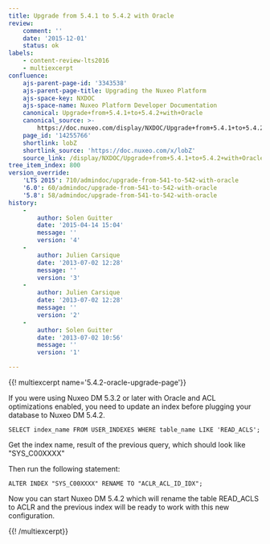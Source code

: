 ```yaml
---
title: Upgrade from 5.4.1 to 5.4.2 with Oracle
review:
    comment: ''
    date: '2015-12-01'
    status: ok
labels:
    - content-review-lts2016
    - multiexcerpt
confluence:
    ajs-parent-page-id: '3343538'
    ajs-parent-page-title: Upgrading the Nuxeo Platform
    ajs-space-key: NXDOC
    ajs-space-name: Nuxeo Platform Developer Documentation
    canonical: Upgrade+from+5.4.1+to+5.4.2+with+Oracle
    canonical_source: >-
        https://doc.nuxeo.com/display/NXDOC/Upgrade+from+5.4.1+to+5.4.2+with+Oracle
    page_id: '14255766'
    shortlink: lobZ
    shortlink_source: 'https://doc.nuxeo.com/x/lobZ'
    source_link: /display/NXDOC/Upgrade+from+5.4.1+to+5.4.2+with+Oracle
tree_item_index: 800
version_override:
    'LTS 2015': 710/admindoc/upgrade-from-541-to-542-with-oracle
    '6.0': 60/admindoc/upgrade-from-541-to-542-with-oracle
    '5.8': 58/admindoc/upgrade-from-541-to-542-with-oracle
history:
    -
        author: Solen Guitter
        date: '2015-04-14 15:04'
        message: ''
        version: '4'
    -
        author: Julien Carsique
        date: '2013-07-02 12:28'
        message: ''
        version: '3'
    -
        author: Julien Carsique
        date: '2013-07-02 12:28'
        message: ''
        version: '2'
    -
        author: Solen Guitter
        date: '2013-07-02 10:56'
        message: ''
        version: '1'

---
```

{{! multiexcerpt name='5.4.2-oracle-upgrade-page'}}

If you were using Nuxeo DM 5.3.2 or later with Oracle and ACL optimizations enabled, you need to update an index before plugging your database to Nuxeo DM 5.4.2.

```
SELECT index_name FROM USER_INDEXES WHERE table_name LIKE 'READ_ACLS';

```

Get the index name, result of the previous query, which should look like "SYS_C00XXXX"

Then run the following statement:

```
ALTER INDEX "SYS_C00XXXX" RENAME TO "ACLR_ACL_ID_IDX";

```

Now you can start Nuxeo DM 5.4.2 which will rename the table READ_ACLS to ACLR and the previous index will be ready to work with this new configuration.

{{! /multiexcerpt}}
